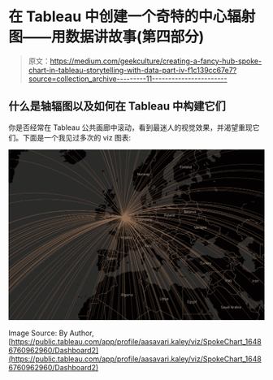 # 在 Tableau 中创建一个奇特的中心辐射图——用数据讲故事(第四部分)

> 原文：<https://medium.com/geekculture/creating-a-fancy-hub-spoke-chart-in-tableau-storytelling-with-data-part-iv-f1c139cc67e7?source=collection_archive---------11----------------------->

## 什么是轴辐图以及如何在 Tableau 中构建它们

你是否经常在 Tableau 公共画廊中滚动，看到最迷人的视觉效果，并渴望重现它们。下面是一个我见过多次的 viz 图表:

![](img/00c96477d7be523e6ab605a4bf2510e8.png)

Image Source: By Author, [https://public.tableau.com/app/profile/aasavari.kaley/viz/SpokeChart_16486760962960/Dashboard2](https://public.tableau.com/app/profile/aasavari.kaley/viz/SpokeChart_16486760962960/Dashboard2)